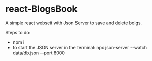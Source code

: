 # react-BlogsBook
A simple react webseit with Json Server to save and delete bolgs. 

Steps to do:
 * npm i 
 * to start the JSON server in the terminal:  npx json-server --watch data/db.json --port 8000
